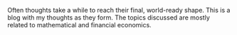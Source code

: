 Often thoughts take a while to reach their final, world-ready shape. This is a blog with my thoughts as they form. The topics discussed are mostly related to mathematical and financial economics. 
